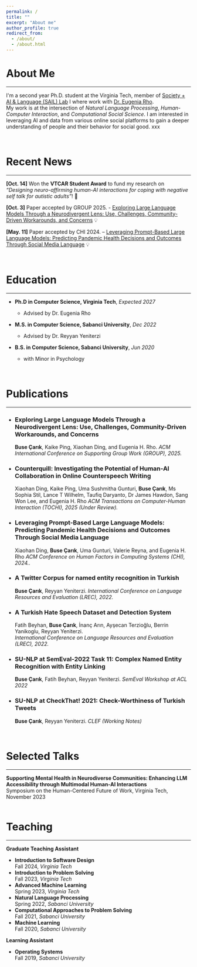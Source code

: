 ```yaml
---
permalink: /
title: ""
excerpt: "About me"
author_profile: true
redirect_from: 
  - /about/
  - /about.html
---
```


About Me
=====
---
I'm a second year Ph.D. student at the Virginia Tech, member of [Society + AI & Language (SAIL) Lab](https://sail.cs.vt.edu/) I where work with [Dr. Eugenia Rho](https://eugeniarho.com/).  
My work is at the intersection of *Natural Language Processing*, *Human-Computer Interaction*, and *Computational Social Science*. I am interested in leveraging AI and data from various online social platforms to gain a deeper understanding of people and their behavior for social good. xxx

<br/>

Recent News 
======
---
**[Oct. 14]** Won the **VTCAR Student Award** to fund my research on *“Designing neuro-affirming human-AI interactions for coping with negative self talk for autistic adults”*! 🎉 

**[Oct. 3]** Paper accepted by GROUP 2025. - [Exploring Large Language Models Through a Neurodivergent Lens: Use, Challenges, Community-Driven Workarounds, and Concerns](https://doi.org/10.48550/arXiv.2410.03032) 💡

**[May. 11]** Paper accepted by CHI 2024. – [Leveraging Prompt-Based Large Language Models: Predicting Pandemic Health Decisions and Outcomes Through Social Media Language](https://dl.acm.org/doi/10.1145/3613904.3642117) 💡

<br/>

Education 
======
---
* **Ph.D in Computer Science, Virginia Tech**, *Expected 2027*
  - Advised by Dr. Eugenia Rho

* **M.S. in Computer Science, Sabanci University**, *Dec 2022*
  - Advised by Dr. Reyyan Yeniterzi


* **B.S. in Computer Science, Sabanci University**, *Jun 2020*
  - with Minor in Psychology

<br/>



Publications
======
---
* ### Exploring Large Language Models Through a Neurodivergent Lens: Use, Challenges, Community-Driven Workarounds, and Concerns
  **Buse Çarık**, Kaike Ping, Xiaohan Ding, and Eugenia H. Rho.
  *ACM International Conference on Supporting Group Work (GROUP), 2025.* &nbsp; [<i class="fa fa-file-pdf fa-lg" style="color: #000000;"></i>](https://doi.org/10.48550/arXiv.2410.03032)

* ### Counterquill: Investigating the Potential of Human-AI Collaboration in Online Counterspeech Writing
  Xiaohan Ding, Kaike Ping, Uma Sushmitha Gunturi, **Buse Çarık**, Ms Sophia Stil, Lance T Wilhelm, Taufiq Daryanto, Dr James Hawdon, Sang Won Lee, and Eugenia H. Rho
  *ACM Transactions on Computer-Human Interaction (TOCHI), 2025 (Under Review).* &nbsp; [<i class="fa fa-file-pdf fa-lg" style="color: #000000;"></i>](https://doi.org/10.48550/arXiv.2410.06336)

* ### Leveraging Prompt-Based Large Language Models: Predicting Pandemic Health Decisions and Outcomes Through Social Media Language
  Xiaohan Ding, **Buse Çarık**, Uma Gunturi, Valerie Reyna, and Eugenia H. Rho
  *ACM Conference on Human Factors in Computing Systems (CHI), 2024..* &nbsp; [<i class="fa fa-file-pdf fa-lg" style="color: #000000;"></i>](https://dl.acm.org/doi/10.1145/3613904.3642117)

* ### A Twitter Corpus for named entity recognition in Turkish
  **Buse Çarık**, Reyyan Yeniterzi.
  *International Conference on Language Resources and Evaluation (LREC), 2022.* &nbsp;  [<i class="fa fa-file-pdf fa-lg" style="color: #000000;"></i>](https://aclanthology.org/2022.lrec-1.484/)

* ### A Turkish Hate Speech Dataset and Detection System
  Fatih Beyhan, **Buse Çarık**, İnanç Arın, Ayşecan Terzioğlu, Berrin Yanikoglu, Reyyan Yeniterzi.  
  *International Conference on Language Resources and Evaluation (LREC), 2022.* &nbsp;  [<i class="fa fa-file-pdf fa-lg" style="color: #000000;"></i>](https://aclanthology.org/2022.lrec-1.443/)

* ### SU-NLP at SemEval-2022 Task 11: Complex Named Entity Recognition with Entity Linking
  **Buse Çarık**, Fatih Beyhan, Reyyan Yeniterzi.
  *SemEval Workshop at ACL 2022* &nbsp; [<i class="fa fa-file-pdf fa-lg" style="color: #000000;"></i>](https://aclanthology.org/2022.semeval-1.227/)

* ### SU-NLP at CheckThat! 2021: Check-Worthiness of Turkish Tweets
  **Buse Çarık**, Reyyan Yeniterzi.
  *CLEF (Working Notes)* &nbsp;  [<i class="fa fa-file-pdf fa-lg" style="color: #000000;"></i>](https://ceur-ws.org/Vol-2936/paper-37.pdf)

<br/>

Selected Talks
======
---
<div>
  <strong>Supporting Mental Health in Neurodiverse Communities: Enhancing LLM Accessibility through Multimodal Human-AI Interactions</strong>
  <br/>
  <span>Symposium on the Human-Centered Future of Work, Virginia Tech, November 2023</span>
</div>
<br/>


Teaching
======
---
**Graduate Teaching Assistant**  
- **Introduction to Software Design**  
  Fall 2024, *Virginia Tech*  
- **Introduction to Problem Solving**  
  Fall 2023, *Virginia Tech*  
- **Advanced Machine Learning**  
  Spring 2023, *Virginia Tech*  
- **Natural Language Processing**  
  Spring 2022, *Sabanci University*  
- **Computational Approaches to Problem Solving**  
  Fall 2021, *Sabanci University*  
- **Machine Learning**  
  Fall 2020, *Sabanci University*  



**Learning Assistant**  
- **Operating Systems**  
  Fall 2019, *Sabanci University*  
